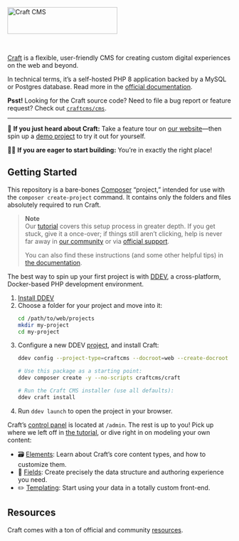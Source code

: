 <a href="https://craftcms.com/" rel="noopener" target="_blank"><img width="247" height="60" src="https://craftcms.com/craftcms.svg" alt="Craft CMS"></a>

<br>

[Craft](https://craftcms.com/) is a flexible, user-friendly CMS for creating custom digital experiences on the web and beyond.

In technical terms, it’s a self-hosted PHP 8 application backed by a MySQL or Postgres database. Read more in the [official documentation](https://craftcms.com/docs).

__Psst!__ Looking for the Craft source code? Need to file a bug report or feature request? Check out [`craftcms/cms`](https://github.com/craftcms/cms).

---

:postal_horn: **If you just heard about Craft:** Take a feature tour on [our website](https://craftcms.com/features)—then spin up a [demo project](https://craftcms.com/demo) to try it out for yourself.

:construction_worker_woman: **If you are eager to start building:** You’re in exactly the right place!

## Getting Started

This repository is a bare-bones [Composer](https://getcomposer.org/) “project,” intended for use with the `composer create-project` command. It contains only the folders and files absolutely required to run Craft.

> **Note**  
> Our [tutorial](https://craftcms.com/docs/getting-started-tutorial/) covers this setup process in greater depth. If you get stuck, give it a once-over; if things still aren’t clicking, help is never far away in [our community](https://craftcms.com/community) or via [official support](https://craftcms.com/support-services).
>
> You can also find these instructions (and some other helpful tips) in [the documentation](https://craftcms.com/docs/4.x/installation.html).

The best way to spin up your first project is with [DDEV](https://ddev.com/), a cross-platform, Docker-based PHP development environment.

1. [Install DDEV](https://ddev.readthedocs.io/en/stable/users/install/ddev-installation/)
2. Choose a folder for your project and move into it:
    ```bash
    cd /path/to/web/projects
    mkdir my-project
    cd my-project
    ```
3. Configure a new DDEV [project](https://ddev.readthedocs.io/en/latest/users/quickstart/#craft-cms), and install Craft:
    ```bash
    ddev config --project-type=craftcms --docroot=web --create-docroot

    # Use this package as a starting point:
    ddev composer create -y --no-scripts craftcms/craft

    # Run the Craft CMS installer (use all defaults):
    ddev craft install
    ```
4. Run `ddev launch` to open the project in your browser.

Craft’s [control panel](https://craftcms.com/docs/4.x/control-panel.html) is located at `/admin`. The rest is up to you! Pick up where we left off in [the tutorial](https://craftcms.com/docs/getting-started-tutorial/install/control-panel.html), or dive right in on modeling your own content:
- :card_file_box: [Elements](https://craftcms.com/docs/4.x/elements.html): Learn about Craft’s core content types, and how to customize them.
- :triangular_ruler: [Fields](https://craftcms.com/docs/4.x/fields.html): Create precisely the data structure and authoring experience you need.
- :pencil2: [Templating](https://craftcms.com/docs/4.x/dev/twig-primer.html): Start using your data in a totally custom front-end.

## Resources

Craft comes with a ton of official and community [resources](https://github.com/craftcms/cms#resources). 
